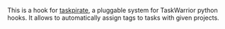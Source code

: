 This is a hook for [taskpirate](https://github.com/tbabej/taskpirate), a
pluggable system for TaskWarrior python hooks. It allows to automatically
assign tags to tasks with given projects.

